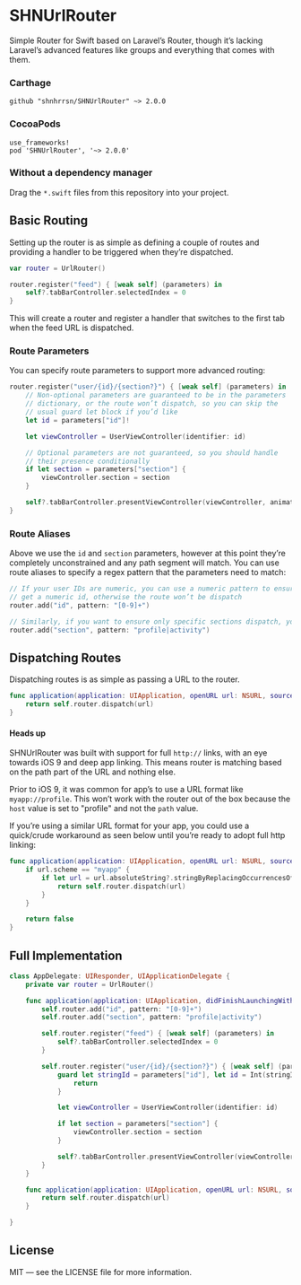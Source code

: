 # SHNUrlRouter
Simple Router for Swift based on Laravel’s Router, though it’s lacking Laravel’s advanced features like groups and everything that comes with them.

### Carthage

```
github "shnhrrsn/SHNUrlRouter" ~> 2.0.0
```

### CocoaPods

```
use_frameworks!
pod 'SHNUrlRouter', '~> 2.0.0'
```

### Without a dependency manager

Drag the `*.swift` files from this repository into your project.

## Basic Routing

Setting up the router is as simple as defining a couple of routes and providing a handler to be triggered when they’re dispatched.

```swift
var router = UrlRouter()

router.register("feed") { [weak self] (parameters) in
	self?.tabBarController.selectedIndex = 0
}
```

This will create a router and register a handler that switches to the first tab when the feed URL is dispatched.


### Route Parameters

You can specify route parameters to support more advanced routing:

```swift
router.register("user/{id}/{section?}") { [weak self] (parameters) in
	// Non-optional parameters are guaranteed to be in the parameters
	// dictionary, or the route won’t dispatch, so you can skip the
	// usual guard let block if you’d like
	let id = parameters["id"]!

	let viewController = UserViewController(identifier: id)

	// Optional parameters are not guaranteed, so you should handle
	// their presence conditionally
	if let section = parameters["section"] {
		viewController.section = section
	}

	self?.tabBarController.presentViewController(viewController, animated: true, completion: nil)
}
```

### Route Aliases

Above we use the `id` and `section` parameters, however at this point they’re completely unconstrained and any path segment will match.  You can use route aliases to specify a regex pattern that the parameters need to match:

```swift
// If your user IDs are numeric, you can use a numeric pattern to ensure you’ll always
// get a numeric id, otherwise the route won’t be dispatch
router.add("id", pattern: "[0-9]+")

// Similarly, if you want to ensure only specific sections dispatch, you can do that too
router.add("section", pattern: "profile|activity")
```

## Dispatching Routes

Dispatching routes is as simple as passing a URL to the router.

```swift
func application(application: UIApplication, openURL url: NSURL, sourceApplication: String?, annotation: AnyObject?) -> Bool {
	return self.router.dispatch(url)
}
```

#### Heads up

SHNUrlRouter was built with support for full `http://` links, with an eye towards iOS 9 and deep app linking.  This means router is matching based on the path part of the URL and nothing else.

Prior to iOS 9, it was common for app’s to use a URL format like `myapp://profile`.  This won’t work with the router out of the box because the `host` value is set to "profile" and not the `path` value.

If you’re using a similar URL format for your app, you could use a quick/crude workaround as seen below until you’re ready to adopt full http linking:

```swift
func application(application: UIApplication, openURL url: NSURL, sourceApplication: String?, annotation: AnyObject?) -> Bool {
	if url.scheme == "myapp" {
		if let url = url.absoluteString?.stringByReplacingOccurrencesOfString("://", withString: "://host/") {
			return self.router.dispatch(url)
		}
	}

	return false
}
```

## Full Implementation

```swift
class AppDelegate: UIResponder, UIApplicationDelegate {
	private var router = UrlRouter()

	func application(application: UIApplication, didFinishLaunchingWithOptions launchOptions: [NSObject:AnyObject]?) -> Bool {
		self.router.add("id", pattern: "[0-9]+")
		self.router.add("section", pattern: "profile|activity")

		self.router.register("feed") { [weak self] (parameters) in
			self?.tabBarController.selectedIndex = 0
		}

		self.router.register("user/{id}/{section?}") { [weak self] (parameters) in
			guard let stringId = parameters["id"], let id = Int(stringId) else {
				return
			}

			let viewController = UserViewController(identifier: id)

			if let section = parameters["section"] {
				viewController.section = section
			}

			self?.tabBarController.presentViewController(viewController, animated: true, completion: nil)
		}
	}

	func application(application: UIApplication, openURL url: NSURL, sourceApplication: String?, annotation: AnyObject?) -> Bool {
		return self.router.dispatch(url)
	}

}
```

## License

MIT — see the LICENSE file for more information.
